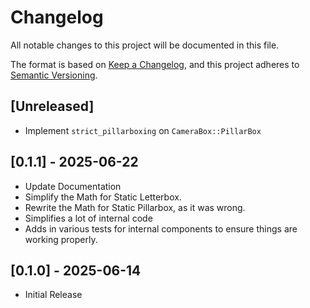 # Changelog
All notable changes to this project will be documented in this file.

The format is based on [Keep a Changelog](https://keepachangelog.com/en/1.1.0/),
and this project adheres to [Semantic Versioning](https://semver.org/spec/v2.0.0.html).


## [Unreleased]
- Implement `strict_pillarboxing` on `CameraBox::PillarBox`

## [0.1.1] - 2025-06-22  
- Update Documentation
- Simplify the Math for Static Letterbox.
- Rewrite the Math for Static Pillarbox, as it was wrong.
- Simplifies a lot of internal code
- Adds in various tests for internal components to ensure things are working properly.

## [0.1.0] - 2025-06-14  
- Initial Release
